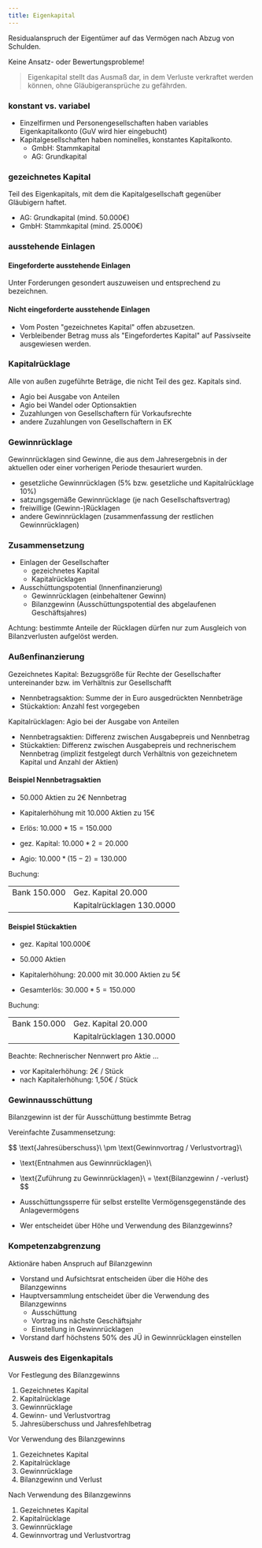 ```yaml
---
title: Eigenkapital
---
```

Residualanspruch der Eigentümer auf das Vermögen nach Abzug von Schulden.

Keine Ansatz- oder Bewertungsprobleme!

> Eigenkapital stellt das Ausmaß dar, in dem Verluste verkraftet werden können, ohne Gläubigeransprüche zu gefährden.

### konstant vs. variabel
- Einzelfirmen und Personengesellschaften haben variables Eigenkapitalkonto (GuV wird hier eingebucht)
- Kapitalgesellschaften haben nominelles, konstantes Kapitalkonto.
  - GmbH: Stammkapital
  - AG: Grundkapital
  
### gezeichnetes Kapital
Teil des Eigenkapitals, mit dem die Kapitalgesellschaft gegenüber Gläubigern haftet.

- AG: Grundkapital (mind. 50.000€)
- GmbH: Stammkapital (mind. 25.000€)

### ausstehende Einlagen
#### Eingeforderte ausstehende Einlagen
Unter Forderungen gesondert auszuweisen und entsprechend zu bezeichnen.

#### Nicht eingeforderte ausstehende Einlagen
- Vom Posten "gezeichnetes Kapital" offen abzusetzen.
- Verbleibender Betrag muss als "Eingefordertes Kapital" auf Passivseite ausgewiesen werden.

### Kapitalrücklage
Alle von außen zugeführte Beträge, die nicht Teil des gez. Kapitals sind.

- Agio bei Ausgabe von Anteilen
- Agio bei Wandel oder Optionsaktien
- Zuzahlungen von Gesellschaftern für Vorkaufsrechte
- andere Zuzahlungen von Gesellschaftern in EK

### Gewinnrücklage
Gewinnrücklagen sind Gewinne, die aus dem Jahresergebnis in der aktuellen oder einer vorherigen Periode thesauriert wurden.

- gesetzliche Gewinnrücklagen (5% bzw. gesetzliche und Kapitalrücklage 10%)
- satzungsgemäße Gewinnrücklage (je nach Gesellschaftsvertrag)
- freiwillige (Gewinn-)Rücklagen
- andere Gewinnrücklagen (zusammenfassung der restlichen Gewinnrücklagen)

### Zusammensetzung
- Einlagen der Gesellschafter
  - gezeichnetes Kapital
  - Kapitalrücklagen
- Ausschüttungspotential (Innenfinanzierung)
  - Gewinnrücklagen (einbehaltener Gewinn)
  - Bilanzgewinn (Ausschüttungspotential des abgelaufenen Geschäftsjahres)

Achtung: bestimmte Anteile der Rücklagen dürfen nur zum Ausgleich von Bilanzverlusten aufgelöst werden.


### Außenfinanzierung
Gezeichnetes Kapital: Bezugsgröße für Rechte der Gesellschafter untereinander bzw. im Verhältnis zur Gesellschafft
- Nennbetragsaktion: Summe der in Euro ausgedrückten Nennbeträge
- Stückaktion: Anzahl fest vorgegeben

Kapitalrücklagen: Agio bei der Ausgabe von Anteilen
- Nennbetragsaktien: Differenz zwischen Ausgabepreis und Nennbetrag
- Stückaktien: Differenz zwischen Ausgabepreis und rechnerischem Nennbetrag (implizit festgelegt durch Verhältnis von gezeichnetem Kapital und Anzahl der Aktien)

#### Beispiel Nennbetragsaktien
- 50.000 Aktien zu 2€ Nennbetrag
- Kapitalerhöhung mit 10.000 Aktien zu 15€  

- Erlös: $10.000 * 15 = 150.000$
- gez. Kapital: $10.000 * 2 = 20.000$
- Agio: $10.000 * (15 - 2) = 130.000$

Buchung:

| | |
--- | --- |
Bank 150.000 | Gez. Kapital 20.000
| | Kapitalrücklagen 130.0000 |

#### Beispiel Stückaktien
- gez. Kapital 100.000€
- 50.000 Aktien
- Kapitalerhöhung: 20.000 mit 30.000 Aktien zu 5€

- Gesamterlös: $30.000 * 5 = 150.000$

Buchung:

| | |
--- | --- |
Bank 150.000 | Gez. Kapital 20.000
| | Kapitalrücklagen 130.0000 |


Beachte: Rechnerischer Nennwert pro Aktie ...
- vor Kapitalerhöhung: 2€ / Stück
- nach Kapitalerhöhung: 1,50€ / Stück

### Gewinnausschüttung
Bilanzgewinn ist der für Ausschüttung bestimmte Betrag

Vereinfachte Zusammensetzung:

$$
\text{Jahresüberschuss}\\
\pm \text{Gewinnvortrag / Verlustvortrag}\\
+ \text{Entnahmen aus Gewinnrücklagen}\\
- \text{Zuführung zu Gewinnrücklagen}\\
= \text{Bilanzgewinn / -verlust}
$$

- Ausschüttungssperre für selbst erstellte Vermögensgegenstände des Anlagevermögens
- Wer entscheidet über Höhe und Verwendung des Bilanzgewinns?

### Kompetenzabgrenzung
Aktionäre haben Anspruch auf Bilanzgewinn
- Vorstand und Aufsichtsrat entscheiden über die Höhe des Bilanzgewinns
- Hauptversammlung entscheidet über die Verwendung des Bilanzgewinns
  - Ausschüttung
  - Vortrag ins nächste Geschäftsjahr
  - Einstellung in Gewinnrücklagen
- Vorstand darf höchstens 50% des JÜ in Gewinnrücklagen einstellen
  
### Ausweis des Eigenkapitals
Vor Festlegung des Bilanzgewinns
1. Gezeichnetes Kapital
2. Kapitalrücklage
3. Gewinnrücklage
4. Gewinn- und Verlustvortrag
5. Jahresüberschuss und Jahresfehlbetrag

Vor Verwendung des Bilanzgewinns
1. Gezeichnetes Kapital
2. Kapitalrücklage
3. Gewinnrücklage
4. Bilanzgewinn und Verlust

Nach Verwendung des Bilanzgewinns
1. Gezeichnetes Kapital
2. Kapitalrücklage
3. Gewinnrücklage
4. Gewinnvortrag und Verlustvortrag 

